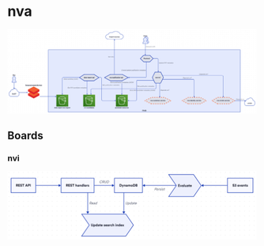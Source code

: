nva
==============

<img src="./nva.png" />

Boards
--------------

### nvi
<img src="./nvi.png" />

